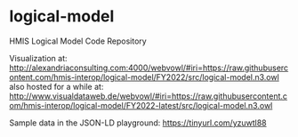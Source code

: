 logical-model
=============

HMIS Logical Model Code Repository

Visualization at: http://alexandriaconsulting.com:4000/webvowl/#iri=https://raw.githubusercontent.com/hmis-interop/logical-model/FY2022/src/logical-model.n3.owl also hosted for a while at: http://www.visualdataweb.de/webvowl/#iri=https://raw.githubusercontent.com/hmis-interop/logical-model/FY2022-latest/src/logical-model.n3.owl

Sample data in the JSON-LD playground: https://tinyurl.com/yzuwtl88
